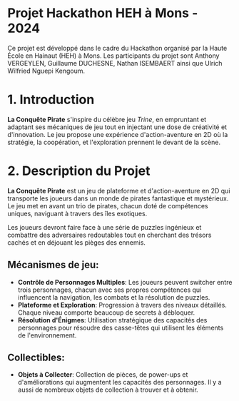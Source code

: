 # Projet Hackathon HEH à Mons - 2024
Ce projet est développé dans le cadre du Hackathon organisé par la Haute École en Hainaut (HEH) à Mons. Les participants du projet sont Anthony VERGEYLEN, Guillaume DUCHESNE, Nathan ISEMBAERT ainsi que Ulrich Wilfried Nguepi Kengoum.


# 1. Introduction
**La Conquête Pirate** s'inspire du célèbre jeu *Trine*, en empruntant et adaptant ses mécaniques de jeu tout en injectant une dose de créativité et d'innovation. Le jeu propose une expérience d'action-aventure en 2D où la stratégie, la coopération, et l'exploration prennent le devant de la scène.

# 2. Description du Projet
**La Conquête Pirate** est un jeu de plateforme et d'action-aventure en 2D qui transporte les joueurs dans un monde de pirates fantastique et mystérieux. Le jeu met en avant un trio de pirates, chacun doté de compétences uniques, naviguant à travers des îles exotiques.

Les joueurs devront faire face à une série de puzzles ingénieux et combattre des adversaires redoutables tout en cherchant des trésors cachés et en déjouant les pièges des ennemis.

## Mécanismes de jeu:
- **Contrôle de Personnages Multiples**: Les joueurs peuvent switcher entre trois personnages, chacun avec ses propres compétences qui influencent la navigation, les combats et la résolution de puzzles.
- **Plateforme et Exploration**: Progression à travers des niveaux détaillés. Chaque niveau comporte beaucoup de secrets à débloquer.
- **Résolution d'Énigmes**: Utilisation stratégique des capacités des personnages pour résoudre des casse-têtes qui utilisent les éléments de l'environnement.

## Collectibles:
- **Objets à Collecter**: Collection de pièces, de power-ups et d'améliorations qui augmentent les capacités des personnages. Il y a aussi de nombreux objets de collection à trouver et à obtenir.
